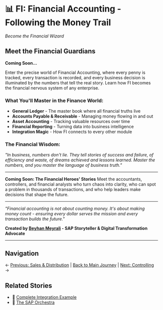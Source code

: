 # 📊 FI: Financial Accounting - Following the Money Trail

*Become the Financial Wizard*

## Meet the Financial Guardians

**Coming Soon...**

Enter the precise world of Financial Accounting, where every penny is tracked, every transaction is recorded, and every business decision is illuminated by the numbers that tell the real story. Learn how FI becomes the financial nervous system of any enterprise.

### What You'll Master in the Finance World:
- **General Ledger** - The master book where all financial truths live
- **Accounts Payable & Receivable** - Managing money flowing in and out
- **Asset Accounting** - Tracking valuable resources over time
- **Financial Reporting** - Turning data into business intelligence
- **Integration Magic** - How FI connects to every other module

### The Financial Wisdom:
*"In business, numbers don't lie. They tell stories of success and failure, of efficiency and waste, of dreams achieved and lessons learned. Master the numbers, and you master the language of business truth."*

---

**Coming Soon: The Financial Heroes' Stories**
Meet the accountants, controllers, and financial analysts who turn chaos into clarity, who can spot a problem in thousands of transactions, and who help leaders make decisions that shape the future.

---

*"Financial accounting is not about counting money. It's about making money count - ensuring every dollar serves the mission and every transaction builds the future."*

**Created by [Beyhan Meyrali](https://www.linkedin.com/in/beyhanmeyrali/) - SAP Storyteller & Digital Transformation Advocate**

---

## Navigation
← [Previous: Sales & Distribution](../05-sales-distribution/README.md) | [Back to Main Journey](../README.md) | [Next: Controlling](../07-controlling/README.md) →

## Related Stories
- 🌟 [Complete Integration Example](../01-overview/Complete-SAP-Integration-Example.md)
- 🎼 [The SAP Orchestra](../01-overview/README-Orchestra.md)